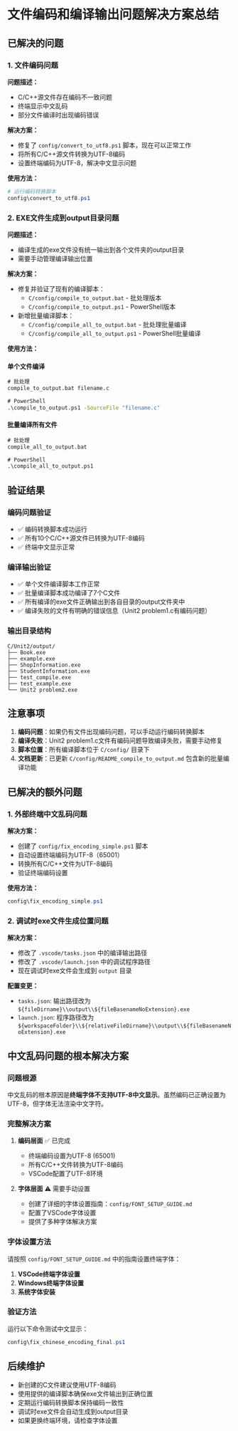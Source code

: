 # 文件编码和编译输出问题解决方案总结

## 已解决的问题

### 1. 文件编码问题
**问题描述：**
- C/C++源文件存在编码不一致问题
- 终端显示中文乱码
- 部分文件编译时出现编码错误

**解决方案：**
- 修复了 `config/convert_to_utf8.ps1` 脚本，现在可以正常工作
- 将所有C/C++源文件转换为UTF-8编码
- 设置终端编码为UTF-8，解决中文显示问题

**使用方法：**
```powershell
# 运行编码转换脚本
config\convert_to_utf8.ps1
```

### 2. EXE文件生成到output目录问题
**问题描述：**
- 编译生成的exe文件没有统一输出到各个文件夹的output目录
- 需要手动管理编译输出位置

**解决方案：**
- 修复并验证了现有的编译脚本：
  - `C/config/compile_to_output.bat` - 批处理版本
  - `C/config/compile_to_output.ps1` - PowerShell版本
- 新增批量编译脚本：
  - `C/config/compile_all_to_output.bat` - 批处理批量编译
  - `C/config/compile_all_to_output.ps1` - PowerShell批量编译

**使用方法：**

#### 单个文件编译
```cmd
# 批处理
compile_to_output.bat filename.c

# PowerShell
.\compile_to_output.ps1 -SourceFile "filename.c"
```

#### 批量编译所有文件
```cmd
# 批处理
compile_all_to_output.bat

# PowerShell
.\compile_all_to_output.ps1
```

## 验证结果

### 编码问题验证
- ✅ 编码转换脚本成功运行
- ✅ 所有10个C/C++源文件已转换为UTF-8编码
- ✅ 终端中文显示正常

### 编译输出验证
- ✅ 单个文件编译脚本工作正常
- ✅ 批量编译脚本成功编译了7个C文件
- ✅ 所有编译的exe文件正确输出到各自目录的output文件夹中
- ✅ 编译失败的文件有明确的错误信息（Unit2 problem1.c有编码问题）

### 输出目录结构
```
C/Unit2/output/
├── Book.exe
├── example.exe
├── ShopInformation.exe
├── StudentInformation.exe
├── test_compile.exe
├── test_example.exe
└── Unit2 problem2.exe
```

## 注意事项

1. **编码问题**：如果仍有文件出现编码问题，可以手动运行编码转换脚本
2. **编译失败**：Unit2 problem1.c文件有编码问题导致编译失败，需要手动修复
3. **脚本位置**：所有编译脚本位于 `C/config/` 目录下
4. **文档更新**：已更新 `C/config/README_compile_to_output.md` 包含新的批量编译功能

## 已解决的额外问题

### 1. 外部终端中文乱码问题
**解决方案：**
- 创建了 `config/fix_encoding_simple.ps1` 脚本
- 自动设置终端编码为UTF-8（65001）
- 转换所有C/C++文件为UTF-8编码
- 验证终端编码设置

**使用方法：**
```powershell
config\fix_encoding_simple.ps1
```

### 2. 调试时exe文件生成位置问题
**解决方案：**
- 修改了 `.vscode/tasks.json` 中的编译输出路径
- 修改了 `.vscode/launch.json` 中的调试程序路径
- 现在调试时exe文件会生成到 `output` 目录

**配置变更：**
- `tasks.json`: 输出路径改为 `${fileDirname}\\output\\${fileBasenameNoExtension}.exe`
- `launch.json`: 程序路径改为 `${workspaceFolder}\\${relativeFileDirname}\\output\\${fileBasenameNoExtension}.exe`

## 中文乱码问题的根本解决方案

### 问题根源
中文乱码的根本原因是**终端字体不支持UTF-8中文显示**。虽然编码已正确设置为UTF-8，但字体无法渲染中文字符。

### 完整解决方案
1. **编码层面** ✅ 已完成
   - 终端编码设置为UTF-8 (65001)
   - 所有C/C++文件转换为UTF-8编码
   - VSCode配置了UTF-8环境

2. **字体层面** ⚠️ 需要手动设置
   - 创建了详细的字体设置指南：`config/FONT_SETUP_GUIDE.md`
   - 配置了VSCode字体设置
   - 提供了多种字体解决方案

### 字体设置方法
请按照 `config/FONT_SETUP_GUIDE.md` 中的指南设置终端字体：

1. **VSCode终端字体设置**
2. **Windows终端字体设置** 
3. **系统字体安装**

### 验证方法
运行以下命令测试中文显示：
```powershell
config\fix_chinese_encoding_final.ps1
```

## 后续维护

- 新创建的C文件建议使用UTF-8编码
- 使用提供的编译脚本确保exe文件输出到正确位置
- 定期运行编码转换脚本保持编码一致性
- 调试时exe文件会自动生成到output目录
- 如果更换终端环境，请检查字体设置
